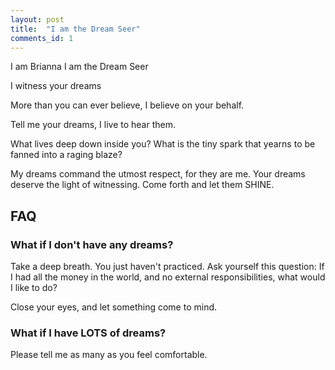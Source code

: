 ```yaml
---
layout: post
title:  "I am the Dream Seer"
comments_id: 1
---
```


I am Brianna I am the Dream Seer


I witness your dreams


More than you can ever believe, I believe on your behalf.

Tell me your dreams, I live to hear them. 

What lives deep down inside you? What is the tiny spark that yearns to be fanned into a raging blaze?

My dreams command the utmost respect, for they are me. Your dreams deserve the light of witnessing. Come forth and let them SHINE.

## FAQ

### What if I don't have any dreams?

Take a deep breath. You just haven't practiced. Ask yourself this question: If I had all the money in the world, and no external responsibilities, what would I like to do?

Close your eyes, and let something come to mind. 

### What if I have LOTS of dreams?

Please tell me as many as you feel comfortable.
